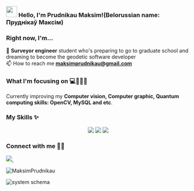 ### <img src="https://media.giphy.com/media/hvRJCLFzcasrR4ia7z/giphy.gif" width="30px"> Hello, I'm Prudnikau Maksim!(Belorussian name: Пруднікаў Максім)

### Right now, I'm...

🌱 **Surveyor engineer** student who's preparing to go to graduate school and dreaming to become the geodetic software developer <br />
📫 How to reach me **maksimprudnikau@gmail.com**

### What I'm focusing on 💻📝🎨🎸

Currently improving my __Computer vision, Computer graphic, Quantum computing skills: OpenCV, MySQL and etc__.<br />

### My Skills ✨
<p align='center'>
  <img src="https://img.shields.io/badge/C%2B%2B-00599C?style=for-the-badge&logo=c%2B%2B&logoColor=white" />
  <img src="https://img.shields.io/badge/Python-3776AB?style=for-the-badge&logo=python&logoColor=white" />
  <img src="https://img.shields.io/badge/C%23-239120?style=for-the-badge&logo=c-sharp&logoColor=white" />
</p>

### Connect with me 🙏🏻
<a href="https://instagram.com/deandasso">
    <img src="https://img.shields.io/badge/instagram-%23E4405F.svg?&style=for-the-badge&logo=instagram&logoColor=white" />
  </a>&nbsp;&nbsp;
<p><img align="center" src="https://github-readme-stats.vercel.app/api/top-langs?username=MaksimPrudnikau&show_icons=true&locale=en&layout=compact" alt="MaksimPrudnikau" /></p>

![system schema](https://miro.medium.com/max/2625/1*sUI4nkPfH0wevBQMb29cnQ.jpeg)
